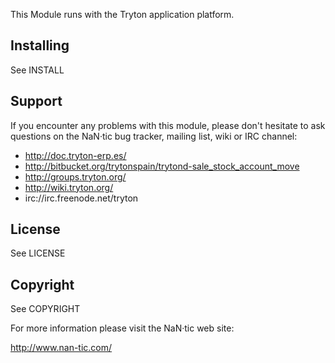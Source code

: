 
This Module runs with the Tryton application platform.

Installing
----------

See INSTALL

Support
-------

If you encounter any problems with this module, please don't hesitate to ask
questions on the NaN·tic bug tracker, mailing list,
wiki or IRC channel:

*  http://doc.tryton-erp.es/
*  http://bitbucket.org/trytonspain/trytond-sale_stock_account_move
*  http://groups.tryton.org/
*  http://wiki.tryton.org/
*  irc://irc.freenode.net/tryton

License
-------

See LICENSE

Copyright
---------

See COPYRIGHT


For more information please visit the NaN·tic web site:

  http://www.nan-tic.com/